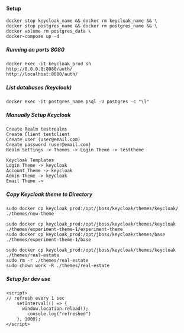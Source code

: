 #### Setup

```
docker stop keycloak_name && docker rm keycloak_name && \
docker stop postgres_name && docker rm postgres_name && \
docker volume rm postgres_data \
docker-compose up -d
```

##### Running on ports 8080

```
docker exec -it keycloak_prod sh
http://0.0.0.0:8080/auth/
http://localhost:8080/auth/
```

##### List databases (keycloak)

```
docker exec -it postgres_name psql -U postgres -c "\l"
```

##### Manually Setup Keycloak

```
Create Realm testrealms
Create Client testclient
Create user (user@email.com)
Create password (user@email.com)
Realm Settings -> Themes -> Login Theme -> testtheme

Keycloak Templates
Login Theme -> keycloak
Account Theme -> keycloak
Admin Theme -> keycloak
Email Theme ->
```

##### Copy Keycloak theme to Directory

```
sudo docker cp keycloak_prod:/opt/jboss/keycloak/themes/keycloak/ ./themes/new-theme

sudo docker cp keycloak_prod:/opt/jboss/keycloak/themes/keycloak ./themes/experiment-theme-1/experiment-theme
sudo docker cp keycloak_prod:/opt/jboss/keycloak/themes/base ./themes/experiment-theme-1/base

sudo docker cp keycloak_prod:/opt/jboss/keycloak/themes/keycloak ./themes/real-estate
sudo rm -r ./themes/real-estate
sudo chown work -R ./themes/real-estate
```

##### Setup for dev use

```
<script>
// refresh every 1 sec
    setInterval(() => {
      window.location.reload();
        console.log("refreshed")
    }, 1000);
</script>
```
